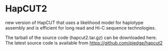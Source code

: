# HapCUT2
new version of HapCUT that uses a likelihood model for haplotype assembly and is efficient for long read and Hi-C sequence technologies.

The tarball of the source code (hapcut2.tar.gz) can be downloaded here. The latest source code is available from  https://github.com/pjedge/hapcut2
